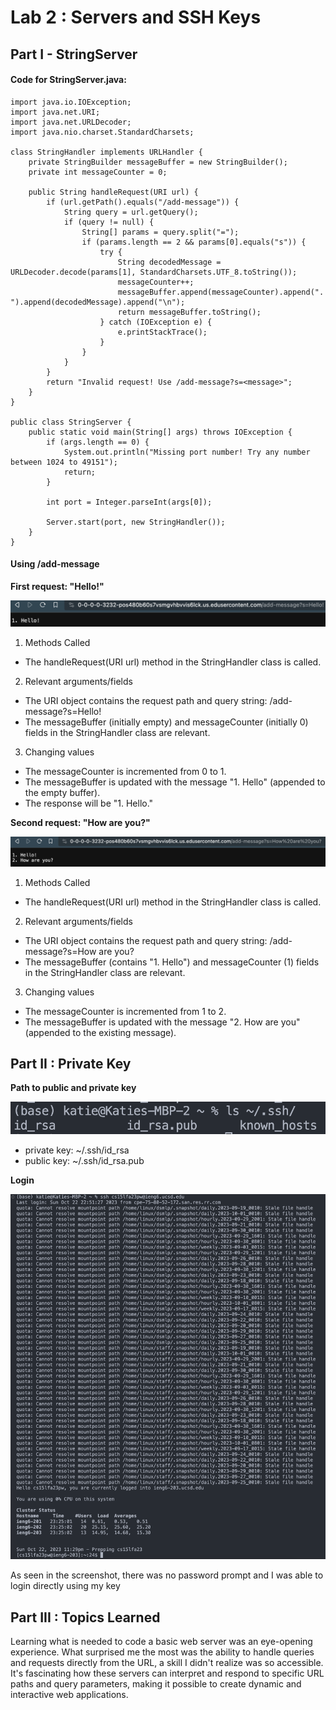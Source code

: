 # Lab 2 : Servers and SSH Keys

## Part I - StringServer

#### Code for StringServer.java: 

```
import java.io.IOException;
import java.net.URI;
import java.net.URLDecoder;
import java.nio.charset.StandardCharsets;

class StringHandler implements URLHandler {
    private StringBuilder messageBuffer = new StringBuilder();
    private int messageCounter = 0;

    public String handleRequest(URI url) {
        if (url.getPath().equals("/add-message")) {
            String query = url.getQuery();
            if (query != null) {
                String[] params = query.split("=");
                if (params.length == 2 && params[0].equals("s")) {
                    try {
                        String decodedMessage = URLDecoder.decode(params[1], StandardCharsets.UTF_8.toString());
                        messageCounter++;
                        messageBuffer.append(messageCounter).append(". ").append(decodedMessage).append("\n");
                        return messageBuffer.toString();
                    } catch (IOException e) {
                        e.printStackTrace();
                    }
                }
            }
        }
        return "Invalid request! Use /add-message?s=<message>";
    }
}

public class StringServer {
    public static void main(String[] args) throws IOException {
        if (args.length == 0) {
            System.out.println("Missing port number! Try any number between 1024 to 49151");
            return;
        }

        int port = Integer.parseInt(args[0]);

        Server.start(port, new StringHandler());
    }
}
```
#### Using /add-message 
**First request: "Hello!"**

![Image](message1.png)

1. Methods Called
- The handleRequest(URI url) method in the StringHandler class is called.

2. Relevant arguments/fields
- The URI object contains the request path and query string: /add-message?s=Hello!
- The messageBuffer (initially empty) and messageCounter (initially 0) fields in the StringHandler class are relevant.

3. Changing values
- The messageCounter is incremented from 0 to 1.
- The messageBuffer is updated with the message "1. Hello" (appended to the empty buffer).
- The response will be "1. Hello."

**Second request: "How are you?"**

![Image](message2.png)

1. Methods Called
- The handleRequest(URI url) method in the StringHandler class is called.

2. Relevant arguments/fields
- The URI object contains the request path and query string: /add-message?s=How are you?
- The messageBuffer (contains "1. Hello") and messageCounter (1) fields in the StringHandler class are relevant.

3. Changing values
- The messageCounter is incremented from 1 to 2.
- The messageBuffer is updated with the message "2. How are you" (appended to the existing message).

## Part II : Private Key

**Path to public and private key**

![Image](path_key.png)

- private key: ~/.ssh/id_rsa
- public key: ~/.ssh/id_rsa.pub

**Login**

![Image](login.png)

As seen in the screenshot, there was no password prompt and I was able to login directly using my key

## Part III : Topics Learned
Learning what is needed to code a basic web server was an eye-opening experience. What surprised me the most was the ability to handle queries and requests directly from the URL, a skill I didn't realize was so accessible. It's fascinating how these servers can interpret and respond to specific URL paths and query parameters, making it possible to create dynamic and interactive web applications.
